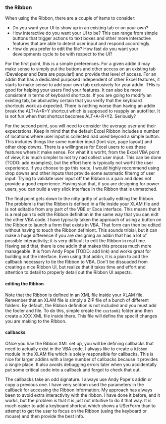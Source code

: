 ### the Ribbon

When using the Ribbon, there are a couple of items to consider:

- Do you want your UI to show up in an existing tab or on your own?
- How interactive do you want your UI to be? This can range from simple buttons that trigger actions to text boxes and other more interactive features that are able to detect user input and respond accordingly.
- How do you prefer to edit the file? How fast do you want your developments cycle to be with respect to the UI?

For the first point, this is a simple preferences. For a given addin it may make sense to simply put the buttons and other access on an existing tab (Developer and Data are popular!) and provide that level of access. For an addin that has a dedicated purposed independent of other Excel features, it starts to make sense to add your own tab exclusively for your addin. THis is good for helping your users find your features. It can also be more consistent in terms of keyboard shortcuts. If you are going to modify an existing tab, be abolustley certain that you verify that the keyboard shortcuts work as expected. There is nothing worse than having an addin break the ALT+A+R+Y shortcut which is supposed to reapply an autofilter. It is not fun when that shortcut becomes ALT+A+R+Y2. Seriously?

For the second point, you will need to consider the average user and their expectations. Keep in mind that the default Excel Ribbon includes a number of locations where user input is collected nad used beyond a simple button. This includes things like some number input (font size, page layout) and other drop downs. There is a willingness for Excel users to ues these features where it make sense. For what it's worht, from the Excel VBA point of view, it is much simpler to not try nad collect user input. This can be done (TODO: add examples), but the effort here is typically not worht the user experience. If you choose to go this route, I would highly recommend using drop downs and other inputs that provide some automatic filterng of user input. Trying to validate user input off the Ribbon is a pain and does not provide a good experience. Having siad that, if you are designing for power users, you can build a very slick interface in the Ribbon that is unmatched.

The final point gets down to the nitty gritty of actually editing the Ribbon. The problem is that the Ribbon is defined in a file inside your XLAM file and is not editable from any part of the VBE or Exce interface. This means that it is a real pain to edit the Ribbon definition in the same way that you can eidt the other VBA code. I have typically taken the approach of using a button on the Ribbon to launch a form that exists in VBA. That form can then be edited without having to touch the Ribbon definiont. This sounds tribial, but it can make a huge difference if you are designing an addin that has a lot of possible interactivity; it is very difficult to edit the Ribbon in real time. Having said that, there is one addin that makes this process much more manageable. It is from Andy Pope (TODO: add link) and works great for building out the interface. Even using that addin, it is a pian to add the callback necessary to tie the Ribbon to VBA. Don't be dissuaded from creating a nice Ribbon UI, but realize that it takes time and effort and attention to detail to properly detail out the Ribbon UI aspects.

#### editing the Ribbon

Note that the Ribbon is defined in an XML file inside your XLAM file. Remember that an XLAM file is simply a ZIP file of a bunch of different folders. By default, the Ribbon definition is not included and you must add the fodler and file. To do this, simple create the `customUi` folder and then create a XXX XML file inside there. This file will define the speciif changes you are making to the RIbbon.

#### callbacks

ONce you hav the Ribbon XML set up, you will be defining callbacks that need to actually exist in the VBA code. I always like to create a `Ribbon` module in the XLAM file which is solely responsible for callbacks. This is nice for larger addins with a large number of callbacks because it provides a isngle place. It also avoids debugging errors later when you accidentally put some critical code into a callback and forgot to check that out.

The callbacks take an odd signature. I always use Andy Pope's addin or copy a previous one. I have very seldom used the parameters in the callback for accessing the Ribbon information. My approach has always been to avoid extra interactivity with the ribbon. I have done it before, and it works, but the problem is that it is just not intuitive to do it that way. It is much easier to add a keyboard shortcut which shows a USerForm than to attempt to get the user to focus on the Ribbon (using the keyboard or mouse) and then provide the best info.
